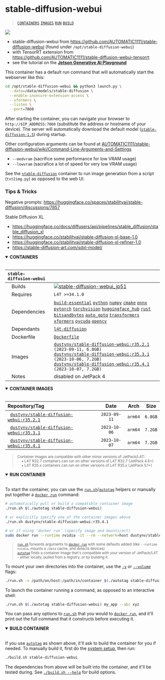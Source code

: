 # stable-diffusion-webui

> [`CONTAINERS`](#user-content-containers) [`IMAGES`](#user-content-images) [`RUN`](#user-content-run) [`BUILD`](#user-content-build)


<img src="https://raw.githubusercontent.com/dusty-nv/jetson-containers/docs/docs/images/diffusion_webui.jpg">

* stable-diffusion-webui from https://github.com/AUTOMATIC1111/stable-diffusion-webui (found under `/opt/stable-diffusion-webui`)
* with TensorRT extension from https://github.com/AUTOMATIC1111/stable-diffusion-webui-tensorrt 
* see the tutorial on the [**Jetson Generative AI Playground**](https://nvidia-ai-iot.github.io/jetson-generative-ai-playground/tutorial_diffusion.html)

This container has a default run command that will automatically start the webserver like this:

```bash
cd /opt/stable-diffusion-webui && python3 launch.py \
  --data=/data/models/stable-diffusion \
  --enable-insecure-extension-access \
  --xformers \
  --listen \
  --port=7860
```

After starting the container, you can navigate your browser to `http://$IP_ADDRESS:7860` (substitute the address or hostname of your device).  The server will automatically download the default model ([`stable-diffusion-1.5`](https://huggingface.co/runwayml/stable-diffusion-v1-5)) during startup.

Other configuration arguments can be found at [AUTOMATIC1111/stable-diffusion-webui/wiki/Command-Line-Arguments-and-Settings](https://github.com/AUTOMATIC1111/stable-diffusion-webui/wiki/Command-Line-Arguments-and-Settings)

* `--medvram` (sacrifice some performance for low VRAM usage)
* `--lowvram` (sacrafice a lot of speed for very low VRAM usage)

See the [`stable-diffusion`](/packages/diffusion/stable-diffusion) container to run image generation from a script (`txt2img.py`) as opposed to the web UI. 

### Tips & Tricks

Negative prompts:  https://huggingface.co/spaces/stabilityai/stable-diffusion/discussions/7857

Stable Diffusion XL
  * https://huggingface.co/docs/diffusers/api/pipelines/stable_diffusion/stable_diffusion_xl
  * https://huggingface.co/stabilityai/stable-diffusion-xl-base-1.0
  * https://huggingface.co/stabilityai/stable-diffusion-xl-refiner-1.0
  * https://stable-diffusion-art.com/sdxl-model/
<details open>
<summary><b><a id="containers">CONTAINERS</a></b></summary>
<br>

| **`stable-diffusion-webui`** | |
| :-- | :-- |
| &nbsp;&nbsp;&nbsp;Builds | [![`stable-diffusion-webui_jp51`](https://img.shields.io/github/actions/workflow/status/dusty-nv/jetson-containers/stable-diffusion-webui_jp51.yml?label=stable-diffusion-webui:jp51)](https://github.com/dusty-nv/jetson-containers/actions/workflows/stable-diffusion-webui_jp51.yml) |
| &nbsp;&nbsp;&nbsp;Requires | `L4T >=34.1.0` |
| &nbsp;&nbsp;&nbsp;Dependencies | [`build-essential`](/packages/build-essential) [`python`](/packages/python) [`numpy`](/packages/numpy) [`cmake`](/packages/cmake/cmake_pip) [`onnx`](/packages/onnx) [`pytorch`](/packages/pytorch) [`torchvision`](/packages/pytorch/torchvision) [`huggingface_hub`](/packages/llm/huggingface_hub) [`rust`](/packages/rust) [`bitsandbytes`](/packages/llm/bitsandbytes) [`auto_gptq`](/packages/llm/auto_gptq) [`transformers`](/packages/llm/transformers) [`xformers`](/packages/llm/xformers) [`pycuda`](/packages/pycuda) [`opencv`](/packages/opencv) |
| &nbsp;&nbsp;&nbsp;Dependants | [`l4t-diffusion`](/packages/l4t/l4t-diffusion) |
| &nbsp;&nbsp;&nbsp;Dockerfile | [`Dockerfile`](Dockerfile) |
| &nbsp;&nbsp;&nbsp;Images | [`dustynv/stable-diffusion-webui:r35.2.1`](https://hub.docker.com/r/dustynv/stable-diffusion-webui/tags) `(2023-09-11, 6.8GB)`<br>[`dustynv/stable-diffusion-webui:r35.3.1`](https://hub.docker.com/r/dustynv/stable-diffusion-webui/tags) `(2023-10-06, 7.2GB)`<br>[`dustynv/stable-diffusion-webui:r35.4.1`](https://hub.docker.com/r/dustynv/stable-diffusion-webui/tags) `(2023-10-07, 7.2GB)` |
| &nbsp;&nbsp;&nbsp;Notes | disabled on JetPack 4 |

</details>

<details open>
<summary><b><a id="images">CONTAINER IMAGES</a></b></summary>
<br>

| Repository/Tag | Date | Arch | Size |
| :-- | :--: | :--: | :--: |
| &nbsp;&nbsp;[`dustynv/stable-diffusion-webui:r35.2.1`](https://hub.docker.com/r/dustynv/stable-diffusion-webui/tags) | `2023-09-11` | `arm64` | `6.8GB` |
| &nbsp;&nbsp;[`dustynv/stable-diffusion-webui:r35.3.1`](https://hub.docker.com/r/dustynv/stable-diffusion-webui/tags) | `2023-10-06` | `arm64` | `7.2GB` |
| &nbsp;&nbsp;[`dustynv/stable-diffusion-webui:r35.4.1`](https://hub.docker.com/r/dustynv/stable-diffusion-webui/tags) | `2023-10-07` | `arm64` | `7.2GB` |

> <sub>Container images are compatible with other minor versions of JetPack/L4T:</sub><br>
> <sub>&nbsp;&nbsp;&nbsp;&nbsp;• L4T R32.7 containers can run on other versions of L4T R32.7 (JetPack 4.6+)</sub><br>
> <sub>&nbsp;&nbsp;&nbsp;&nbsp;• L4T R35.x containers can run on other versions of L4T R35.x (JetPack 5.1+)</sub><br>
</details>

<details open>
<summary><b><a id="run">RUN CONTAINER</a></b></summary>
<br>

To start the container, you can use the [`run.sh`](/docs/run.md)/[`autotag`](/docs/run.md#autotag) helpers or manually put together a [`docker run`](https://docs.docker.com/engine/reference/commandline/run/) command:
```bash
# automatically pull or build a compatible container image
./run.sh $(./autotag stable-diffusion-webui)

# or explicitly specify one of the container images above
./run.sh dustynv/stable-diffusion-webui:r35.4.1

# or if using 'docker run' (specify image and mounts/ect)
sudo docker run --runtime nvidia -it --rm --network=host dustynv/stable-diffusion-webui:r35.4.1
```
> <sup>[`run.sh`](/docs/run.md) forwards arguments to [`docker run`](https://docs.docker.com/engine/reference/commandline/run/) with some defaults added (like `--runtime nvidia`, mounts a `/data` cache, and detects devices)</sup><br>
> <sup>[`autotag`](/docs/run.md#autotag) finds a container image that's compatible with your version of JetPack/L4T - either locally, pulled from a registry, or by building it.</sup>

To mount your own directories into the container, use the [`-v`](https://docs.docker.com/engine/reference/commandline/run/#volume) or [`--volume`](https://docs.docker.com/engine/reference/commandline/run/#volume) flags:
```bash
./run.sh -v /path/on/host:/path/in/container $(./autotag stable-diffusion-webui)
```
To launch the container running a command, as opposed to an interactive shell:
```bash
./run.sh $(./autotag stable-diffusion-webui) my_app --abc xyz
```
You can pass any options to [`run.sh`](/docs/run.md) that you would to [`docker run`](https://docs.docker.com/engine/reference/commandline/run/), and it'll print out the full command that it constructs before executing it.
</details>
<details open>
<summary><b><a id="build">BUILD CONTAINER</b></summary>
<br>

If you use [`autotag`](/docs/run.md#autotag) as shown above, it'll ask to build the container for you if needed.  To manually build it, first do the [system setup](/docs/setup.md), then run:
```bash
./build.sh stable-diffusion-webui
```
The dependencies from above will be built into the container, and it'll be tested during.  See [`./build.sh --help`](/jetson_containers/build.py) for build options.
</details>
